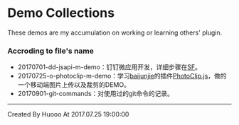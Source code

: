 # Demo Collections
These demos are my accumulation on working or learning others' plugin.

### Accroding to file's name
 - 20170701-dd-jsapi-m-demo：钉钉微应用开发，详细步骤在[SF](https://segmentfault.com/a/1190000010010464)。
 - 20170725-o-photoclip-m-demo：学习[baijunjie](https://github.com/baijunjie)的插件[PhotoClip.js](https://github.com/baijunjie/PhotoClip.js)，做的一个移动端图片上传以及裁剪的DEMO。
 - 20170901-git-commands：对使用过的git命令的记录。



---
Created By Huooo At 2017.07.25 19:00:00



